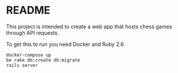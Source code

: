 # README

This project is intended to create a web app that hosts chess games through API requests.

To get this to run you need Docker and Ruby 2.6

```
docker-compose up
be rake db:create db:migrate
rails server
```

